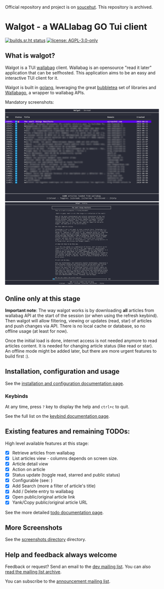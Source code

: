 Official repository and project is on [soucehut](https://git.sr.ht/~bacardi55/walgot). This repository is archived.

# Walgot - a WALlabag GO Tui client

[![builds.sr.ht status](https://builds.sr.ht/~bacardi55/walgot.svg)](https://builds.sr.ht/~bacardi55/walgot?)
[![license: AGPL-3.0-only](https://img.shields.io/badge/license-AGPL--3.0--only-informational.svg)](LICENSE)


## What is walgot?

Walgot is a TUI [wallabag](https://wallabag.org) client. Wallabag is an opensource "read it later" application that can be selfhosted. This application aims to be an easy and interactive TUI client for it.

Walgot is built in [golang](golang.org/), leveraging the great [bubbletea](https://github.com/charmbracelet/bubbletea) set of libraries and [Wallabago](https://github.com/Strubbl/wallabago), a wrapper to wallabag APIs.

Mandatory screenshots:

[![Walgot article list view](docs/screenshots/walgot-listView.png)](docs/screenshots/walgot-listView.png)
[![Walgot article detail view](docs/screenshots/walgot-detailView.png)](docs/screenshots/walgot-detailView.png)


## Online only at this stage

**Important note**: The way walgot works is by downloading **all** articles from wallabag API at the start of the session (or when using the refresh keybind). Then walgot will allow filtering, viewing or updates (read, star) of articles and push changes via API. There is no local cache or database, so no offline usage (at least for now).

Once the initial load is done, internet access is not needed anymore to read articles content. It is needed for changing article status (like read or star). An offline mode might be added later, but there are more urgent features to build first :).


## Installation, configuration and usage

See the [installation and configuration documentation page](docs/install.md).


### Keybinds

At any time, press `?` key to display the help and `ctrl+c` to quit.

See the full list on the [keybind documentation page](docs/keybinds.md).


## Existing features and remaining TODOs:

High level available features at this stage:

- [x] Retrieve articles from wallabag
- [x] List articles view - columns depends on screen size.
- [x] Article detail view
- [x] Action on article
- [x] Status update (toggle read, starred and public status)
- [x] Configurable (see: )
- [x] Add Search (more a filter of article's title)
- [x] Add / Delete entry to wallabag
- [x] Open public/original article link
- [x] Yank/Copy public/original article URL

See the more detailed [todo documentation page](docs/todos.md).

## More Screenshots

See the [screenshots directory](docs/screenshots/index.md) directory.


## Help and feedback always welcome

Feedback or request? Send an email to the [dev mailing list](mailto:~bacardi55/walgot-devel@lists.sr.ht). You can also [read the mailing list archive](https://lists.sr.ht/~bacardi55/walgot-devel).

You can subscribe to the [announcement mailing list](https://lists.sr.ht/~bacardi55/walgot-announce).
